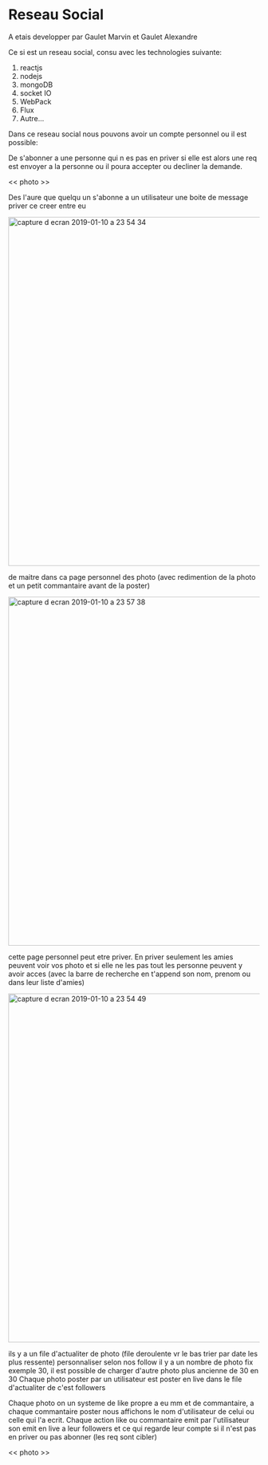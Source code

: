 # Reseau Social

A etais developper par Gaulet Marvin et Gaulet Alexandre

Ce si est un reseau social, consu avec les technologies suivante:

1. reactjs
2. nodejs
3. mongoDB
4. socket IO
5. WebPack
6. Flux
7. Autre...


Dans ce reseau social nous pouvons avoir un compte personnel ou il est possible:

De s'abonner a une personne qui n es pas en priver si elle est alors une req est envoyer
a la personne ou il poura accepter ou decliner la demande.

 << photo >>

Des l'aure que quelqu un s'abonne a un utilisateur une boite de message
priver ce creer entre eu

<img width="700" alt="capture d ecran 2019-01-10 a 23 54 34" src="https://user-images.githubusercontent.com/23437868/51002757-9abbea80-1534-11e9-86af-6a8e9db61132.png">


de maitre dans ca page personnel des photo (avec redimention de la photo et un petit
commantaire avant de la poster)

 <img width="700" alt="capture d ecran 2019-01-10 a 23 57 38" src="https://user-images.githubusercontent.com/23437868/51002804-c0e18a80-1534-11e9-9cc5-13ee22190d34.png">

cette page personnel peut etre priver.
En priver seulement les amies peuvent voir vos photo et si elle ne les pas 
tout les personne peuvent y avoir acces (avec la barre de recherche en t'append son nom, prenom ou dans
leur liste d'amies)

 <img width="700" alt="capture d ecran 2019-01-10 a 23 54 49" src="https://user-images.githubusercontent.com/23437868/51002673-56c8e580-1534-11e9-93f7-c76f4eb99e77.png">

ils y a un file d'actualiter de photo (file deroulente vr le bas trier par date les plus ressente) personnaliser selon nos follow
il y a un nombre de photo fix exemple 30, il est possible de charger d'autre photo plus ancienne de 30 en 30
Chaque photo poster par un utilisateur est poster en live dans le file d'actualiter de c'est followers 

 


Chaque photo on un systeme de like propre a eu mm et de commantaire, a chaque commantaire poster
nous affichons le nom d'utilisateur de celui ou celle qui l'a ecrit. Chaque action like ou commantaire emit
par l'utilisateur son emit en live a leur followers et ce qui regarde leur compte si il
n'est pas en priver ou pas abonner (les req sont cibler)

 << photo >>
